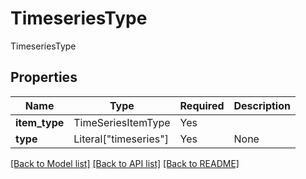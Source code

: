 # TimeseriesType

TimeseriesType

## Properties
| Name | Type | Required | Description |
| ------------ | ------------- | ------------- | ------------- |
**item_type** | TimeSeriesItemType | Yes |  |
**type** | Literal["timeseries"] | Yes | None |


[[Back to Model list]](../../../README.md#models-v1-link) [[Back to API list]](../../../README.md#documentation-for-api-endpoints) [[Back to README]](../../../README.md)
